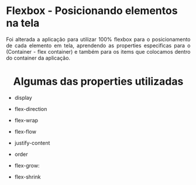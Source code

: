 <h1>Flexbox - Posicionando elementos na tela </h1>

<p align="justify">
  Foi alterada a aplicação para utilizar 100% flexbox para o posicionamento de cada elemento em tela, aprendendo as properties especificas para o (Container - flex container) e também para os items que colocamos dentro do container da aplicação.
</p>

<h1 align="center">Algumas das properties utilizadas</h1>

- display

- flex-direction

- flex-wrap

- flex-flow

- justify-content

- order

- flex-grow:

- flex-shrink



